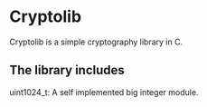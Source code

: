 # Cryptolib
Cryptolib is a simple cryptography library in C.

## The library includes
uint1024_t: A self implemented big integer module.
